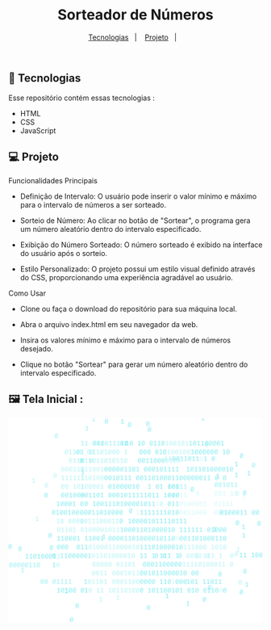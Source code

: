 <h1 align="center">Sorteador de Números</h1>

<p align="center">
  <a href="#-tecnologias">Tecnologias</a>&nbsp;&nbsp;&nbsp;|&nbsp;&nbsp;&nbsp;
  <a href="#-projeto">Projeto</a>&nbsp;&nbsp;&nbsp;|&nbsp;&nbsp;&nbsp;
</p>

<br>

## 🚀 Tecnologias

Esse repositório contém essas tecnologias :

- HTML
- CSS
- JavaScript

## 💻 Projeto

Funcionalidades Principais

- Definição de Intervalo: O usuário pode inserir o valor mínimo e máximo para o intervalo de números a ser sorteado.

- Sorteio de Número: Ao clicar no botão de "Sortear", o programa gera um número aleatório dentro do intervalo especificado.

- Exibição do Número Sorteado: O número sorteado é exibido na interface do usuário após o sorteio.

- Estilo Personalizado: O projeto possui um estilo visual definido através do CSS, proporcionando uma experiência agradável ao usuário.

Como Usar

- Clone ou faça o download do repositório para sua máquina local.

- Abra o arquivo index.html em seu navegador da web.

- Insira os valores mínimo e máximo para o intervalo de números desejado.

- Clique no botão "Sortear" para gerar um número aleatório dentro do intervalo especificado.

## 🖼️ Tela Inicial : 

![image](https://github.com/grazygarcia/sorteador-numeros/blob/main/img/code.png)
